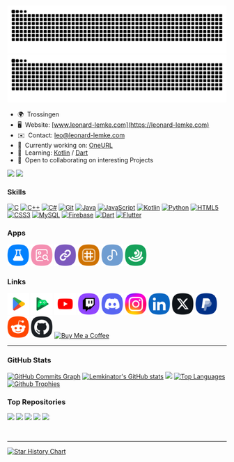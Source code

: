 ![github contribution grid snake animation](https://raw.githubusercontent.com/lemkinator/lemkinator/output/github-contribution-grid-snake-dark.svg#gh-dark-mode-only)
![github contribution grid snake animation](https://raw.githubusercontent.com/lemkinator/lemkinator/output/github-contribution-grid-snake.svg#gh-light-mode-only)

*   🌍  Trossingen
*   🖥️  Website: [www.leonard-lemke.com](https://leonard-lemke.com)
*   ✉️  Contact: [leo@leonard-lemke.com](mailto:leo@leonard-lemke.com)
*   🚀  Currently working on: [OneURL](https://github.com/Lemkinator/oneurl)
*   🧠  Learning: [Kotlin](https://kotlinlang.org/) / [Dart](https://dart.dev/)
*   🤝  Open to collaborating on interesting Projects

<a href="https://www.github.com/lemkinator" target="_blank" rel="noreferrer"><img src="https://img.shields.io/github/followers/lemkinator?logo=github" /></a>
![](https://api.visitorbadge.io/api/combined?path=https%3A%2F%2Fwww.github.com%2Flemkinator&label=Visitors%20(Today/Total)&countColor=%23f47373&style=plastic)
                  
### Skills 
<p align="left">
<a href="https://docs.microsoft.com/en-us/cpp/?view=msvc-170" target="_blank" rel="noreferrer"><img src="https://raw.githubusercontent.com/danielcranney/readme-generator/main/public/icons/skills/c-colored.svg" width="36" height="36" alt="C" /></a>
<a href="https://docs.microsoft.com/en-us/cpp/?view=msvc-170" target="_blank" rel="noreferrer"><img src="https://raw.githubusercontent.com/danielcranney/readme-generator/main/public/icons/skills/cplusplus-colored.svg" width="36" height="36" alt="C++" /></a>
<a href="https://docs.microsoft.com/en-us/dotnet/csharp/" target="_blank" rel="noreferrer"><img src="https://raw.githubusercontent.com/danielcranney/readme-generator/main/public/icons/skills/csharp-colored.svg " width="36" height="36" alt="C#" /></a>
<a href="https://git-scm.com/" target="_blank" rel="noreferrer"><img src="https://raw.githubusercontent.com/danielcranney/readme-generator/main/public/icons/skills/git-colored.svg" width="36" height="36" alt="Git" /></a>
<a href="https://www.oracle.com/java/" target="_blank" rel="noreferrer"><img src="https://raw.githubusercontent.com/danielcranney/readme-generator/main/public/icons/skills/java-colored.svg" width="36" height="36" alt="Java" /></a>
<a href="https://developer.mozilla.org/en-US/docs/Web/JavaScript" target="_blank" rel="noreferrer"><img src="https://raw.githubusercontent.com/danielcranney/readme-generator/main/public/icons/skills/javascript-colored.svg" width="36" height="36" alt="JavaScript" /></a>
<a href="https://kotlinlang.org/" target="_blank" rel="noreferrer"><img src="https://raw.githubusercontent.com/danielcranney/readme-generator/main/public/icons/skills/kotlin-colored.svg" width="36" height="36" alt="Kotlin" /></a>
<a href="https://www.python.org/" target="_blank" rel="noreferrer"><img src="https://raw.githubusercontent.com/danielcranney/readme-generator/main/public/icons/skills/python-colored.svg" width="36" height="36" alt="Python" /></a>
<a href="https://developer.mozilla.org/en-US/docs/Glossary/HTML5" target="_blank" rel="noreferrer"><img src="https://raw.githubusercontent.com/danielcranney/readme-generator/main/public/icons/skills/html5-colored.svg" width="36" height="36" alt="HTML5" /></a>
<a href="https://www.w3.org/TR/CSS/#css" target="_blank" rel="noreferrer"><img src="https://raw.githubusercontent.com/danielcranney/readme-generator/main/public/icons/skills/css3-colored.svg" width="36" height="36" alt="CSS3" /></a>
<a href="https://www.mysql.com/" target="_blank" rel="noreferrer"><img src="https://raw.githubusercontent.com/danielcranney/readme-generator/main/public/icons/skills/mysql-colored.svg" width="36" height="36" alt="MySQL" /></a>
<a href="https://firebase.google.com/" target="_blank" rel="noreferrer"><img src="https://raw.githubusercontent.com/danielcranney/readme-generator/main/public/icons/skills/firebase-colored.svg" width="36" height="36" alt="Firebase" /></a>
<a href="https://dart.dev/" target="_blank" rel="noreferrer"><img src="https://raw.githubusercontent.com/danielcranney/readme-generator/main/public/icons/skills/dart-colored.svg" width="36" height="36" alt="Dart" /></a>
<a href="https://flutter.dev/" target="_blank" rel="noreferrer"><img src="https://raw.githubusercontent.com/danielcranney/readme-generator/main/public/icons/skills/flutter-colored.svg" width="36" height="36" alt="Flutter" /></a>
</p>


### Apps
<div>
  <a href="https://github.com/Lemkinator/OneUI-Sample-App" target="_blank" rel="noreferrer"><img title="OneUI Sample App" alt="OneUI Sample App" src="https://raw.githubusercontent.com/lemkinator/lemkinator/icons/OneUI_Sample_App_squircle.png" height="50"/></a>
  <a href="https://github.com/Lemkinator/GetIcon" target="_blank" rel="noreferrer"><img title="Get Icon" alt="Get Icon" src="https://raw.githubusercontent.com/lemkinator/lemkinator/icons/GetIcon_squircle.png" height="50"/></a>
  <a href="https://github.com/Lemkinator/OneURL" target="_blank" rel="noreferrer"><img title="One URL" alt="One URL" src="https://raw.githubusercontent.com/lemkinator/lemkinator/icons/OneURL_squircle.png" height="50"/></a>
  <a href="https://github.com/Lemkinator/Sudoku" target="_blank" rel="noreferrer"><img title="Sudoku - A Sudoku app with OneUI-Design." alt="Sudoku" src="https://raw.githubusercontent.com/lemkinator/lemkinator/icons/Sudoku_squircle.png" height="50"/></a>
  <a href="https://www.leonard-lemke.com/apps/nakbuch" target="_blank" rel="noreferrer"><img title="NAK Buch - The new non-official song book app of the New Apostolic Church." alt="NAK Buch" src="https://raw.githubusercontent.com/lemkinator/lemkinator/icons/NAK_Buch_squircle.png" height="50"/></a>
  <a href="https://github.com/Lemkinator/Studiportal" target="_blank" rel="noreferrer"><img title="Studiportal - The new Studiportal app with OneUI-Design" alt="Studiportal" src="https://raw.githubusercontent.com/lemkinator/lemkinator/icons/Studiportal_squircle.png" height="50"/></a>
</div>

### Links

<div>
  <a href="https://play.google.com/store/apps/dev?id=4759149701353957861" target="_blank" rel="noreferrer"><img title="Google Play Store" alt="Google Play Store" src="https://raw.githubusercontent.com/lemkinator/lemkinator/icons/Google_Play_Store_squircle.png" height="50"/></a>
  <a href="https://games.app.goo.gl/RjbHduvbNJRRpEhr8" target="_blank" rel="noreferrer"><img title="Google Play Spiele" alt="Google Play Spiele" src="https://raw.githubusercontent.com/lemkinator/lemkinator/icons/Google_Play_Spiele_squircle.png" height="50"/></a>
  <a href="https://www.youtube.com/@leonardlemke" target="_blank" rel="noreferrer"><img title="YouTube" alt="YouTube" src="https://raw.githubusercontent.com/lemkinator/lemkinator/icons/YouTube_squircle.png" height="50"/></a>
  <a href="https://www.twitch.tv/lemkinator5" target="_blank" rel="noreferrer"><img title="Twitch" alt="Twitch" src="https://raw.githubusercontent.com/lemkinator/lemkinator/icons/Twitch_squircle.png" height="50"/></a>
  <a href="https://discord.com/users/lemkinator5" target="_blank" rel="noreferrer"><img title="Discord" alt="Discord" src="https://raw.githubusercontent.com/lemkinator/lemkinator/icons/Discord_squircle.png" height="50"/></a>
  <a href="https://www.instagram.com/lemkinator5/" target="_blank" rel="noreferrer"><img title="Instagram" alt="Instagram" src="https://raw.githubusercontent.com/lemkinator/lemkinator/icons/Instagram_squircle.png" height="50"/></a>
  <a href="https://www.linkedin.com/in/leonard-lemke-201029238" target="_blank" rel="noreferrer"><img title="LinkedIn" alt="LinkedIn" src="https://raw.githubusercontent.com/lemkinator/lemkinator/icons/LinkedIn_squircle.png" height="50"/></a>
  <a href="https://www.twitter.com/lemkinator" target="_blank" rel="noreferrer"><img title="Twitter" alt="Twitter" src="https://raw.githubusercontent.com/lemkinator/lemkinator/icons/X_squircle.png" height="50"/></a>
  <a href="https://www.paypal.me/lemkinator" target="_blank" rel="noreferrer"><img title="PayPal" alt="PayPal" src="https://raw.githubusercontent.com/lemkinator/lemkinator/icons/PayPal_squircle.png" height="50"/></a>
  <a href="https://www.reddit.com/user/Lemkinator5" target="_blank" rel="noreferrer"><img title="Reddit" alt="Reddit" src="https://raw.githubusercontent.com/lemkinator/lemkinator/icons/Reddit_squircle.png" height="50"/></a>
  <a href="https://www.github.com/Lemkinator" target="_blank" rel="noreferrer"><img title="GitHub" alt="GitHub" src="https://raw.githubusercontent.com/lemkinator/lemkinator/icons/GitHub_squircle.png" height="50"/></a>
  <a href="https://www.buymeacoffee.com/leonardlemke" target="_blank" rel="noreferrer"><img title="Buy Me a Coffee" alt="Buy Me a Coffee"  src="https://cdn.buymeacoffee.com/buttons/v2/default-yellow.png" height="50" /></a>
</div>

---

### GitHub Stats

<a href="http://www.github.com/Lemkinator"><img src="https://github-readme-activity-graph.vercel.app/graph?username=Lemkinator&theme=react-dark&hide_border=true&radius=5" alt="GitHub Commits Graph" /></a>
<a href="http://www.github.com/Lemkinator"><img src="https://github-readme-stats-git-masterrstaa-rickstaa.vercel.app/api?username=Lemkinator&show_icons=true&hide=&count_private=true&title_color=0891b2&text_color=ffffff&icon_color=0891b2&bg_color=1c1917&hide_border=true&show_icons=true" alt="Lemkinator's GitHub stats" /></a>
<a href="http://www.github.com/Lemkinator"><img src="https://github-readme-streak-stats.herokuapp.com/?user=Lemkinator&stroke=ffffff&background=1c1917&ring=0891b2&fire=0891b2&currStreakNum=ffffff&currStreakLabel=0891b2&sideNums=ffffff&sideLabels=ffffff&dates=ffffff&hide_border=true" /></a>
<a href="https://github.com/Lemkinator"><img src="https://github-readme-stats-git-masterrstaa-rickstaa.vercel.app/api/top-langs/?username=Lemkinator&langs_count=10&title_color=0891b2&text_color=ffffff&icon_color=0891b2&bg_color=1c1917&hide_border=true&locale=en&custom_title=Top%20%Languages" alt="Top Languages" /></a>
<a href="https://github.com/Lemkinator"><img src="https://github-profile-trophy.vercel.app/?username=Lemkinator&theme=onedark&column=3&margin-w=20&margin-h=20" alt="Github Trophies" /></a>


### Top Repositories

<div>
  <a href="https://github.com/Lemkinator/oneui-sample-app"><img src="https://github-readme-stats-git-masterrstaa-rickstaa.vercel.app/api/pin/?username=Lemkinator&repo=oneui-sample-app&title_color=0891b2&text_color=ffffff&icon_color=0891b2&bg_color=1c1917&hide_border=true&locale=en" /></a>
  <a href="https://github.com/Lemkinator/oneurl"><img src="https://github-readme-stats-git-masterrstaa-rickstaa.vercel.app/api/pin/?username=Lemkinator&repo=oneurl&title_color=0891b2&text_color=ffffff&icon_color=0891b2&bg_color=1c1917&hide_border=true&locale=en" /></a>
  <a href="https://github.com/Lemkinator/sudoku"><img src="https://github-readme-stats-git-masterrstaa-rickstaa.vercel.app/api/pin/?username=Lemkinator&repo=sudoku&title_color=0891b2&text_color=ffffff&icon_color=0891b2&bg_color=1c1917&hide_border=true&locale=en" /></a>
  <a href="https://github.com/Lemkinator/geticon"><img src="https://github-readme-stats-git-masterrstaa-rickstaa.vercel.app/api/pin/?username=Lemkinator&repo=geticon&title_color=0891b2&text_color=ffffff&icon_color=0891b2&bg_color=1c1917&hide_border=true&locale=en" /></a>
  <a href="https://github.com/Lemkinator/studiportal"><img src="https://github-readme-stats-git-masterrstaa-rickstaa.vercel.app/api/pin/?username=Lemkinator&repo=studiportal&title_color=0891b2&text_color=ffffff&icon_color=0891b2&bg_color=1c1917&hide_border=true&locale=en" /></a>
</div>

<br><hr>

[![Star History Chart](https://api.star-history.com/svg?repos=Lemkinator/OneUI-Sample-App,Lemkinator/GetIcon,Lemkinator/OneURL,Lemkinator/Sudoku,Lemkinator/Studiportal,Lemkinator/Lemkinator&type=Date)](https://star-history.com/#Lemkinator/OneUI-Sample-App&Lemkinator/GetIcon&Lemkinator/OneURL&Lemkinator/Sudoku&Lemkinator/Studiportal&Lemkinator/Lemkinator&Date)

